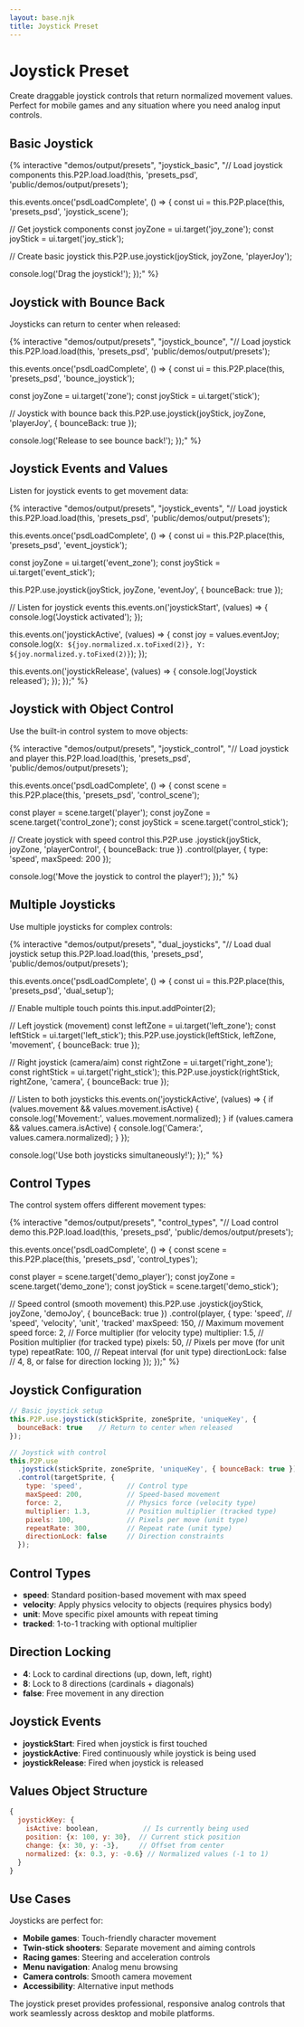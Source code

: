 ```yaml
---
layout: base.njk
title: Joystick Preset
---
```


# Joystick Preset

Create draggable joystick controls that return normalized movement values. Perfect for mobile games and any situation where you need analog input controls.

## Basic Joystick

{% interactive "demos/output/presets", "joystick_basic", "// Load joystick components
this.P2P.load.load(this, 'presets_psd', 'public/demos/output/presets');

this.events.once('psdLoadComplete', () => {
  const ui = this.P2P.place(this, 'presets_psd', 'joystick_scene');
  
  // Get joystick components
  const joyZone = ui.target('joy_zone');
  const joyStick = ui.target('joy_stick');
  
  // Create basic joystick
  this.P2P.use.joystick(joyStick, joyZone, 'playerJoy');
  
  console.log('Drag the joystick!');
});" %}

## Joystick with Bounce Back

Joysticks can return to center when released:

{% interactive "demos/output/presets", "joystick_bounce", "// Load joystick
this.P2P.load.load(this, 'presets_psd', 'public/demos/output/presets');

this.events.once('psdLoadComplete', () => {
  const ui = this.P2P.place(this, 'presets_psd', 'bounce_joystick');
  
  const joyZone = ui.target('zone');
  const joyStick = ui.target('stick');
  
  // Joystick with bounce back
  this.P2P.use.joystick(joyStick, joyZone, 'playerJoy', {
    bounceBack: true
  });
  
  console.log('Release to see bounce back!');
});" %}

## Joystick Events and Values

Listen for joystick events to get movement data:

{% interactive "demos/output/presets", "joystick_events", "// Load joystick
this.P2P.load.load(this, 'presets_psd', 'public/demos/output/presets');

this.events.once('psdLoadComplete', () => {
  const ui = this.P2P.place(this, 'presets_psd', 'event_joystick');
  
  const joyZone = ui.target('event_zone');
  const joyStick = ui.target('event_stick');
  
  this.P2P.use.joystick(joyStick, joyZone, 'eventJoy', {
    bounceBack: true
  });
  
  // Listen for joystick events
  this.events.on('joystickStart', (values) => {
    console.log('Joystick activated');
  });
  
  this.events.on('joystickActive', (values) => {
    const joy = values.eventJoy;
    console.log(`X: ${joy.normalized.x.toFixed(2)}, Y: ${joy.normalized.y.toFixed(2)}`);
  });
  
  this.events.on('joystickRelease', (values) => {
    console.log('Joystick released');
  });
});" %}

## Joystick with Object Control

Use the built-in control system to move objects:

{% interactive "demos/output/presets", "joystick_control", "// Load joystick and player
this.P2P.load.load(this, 'presets_psd', 'public/demos/output/presets');

this.events.once('psdLoadComplete', () => {
  const scene = this.P2P.place(this, 'presets_psd', 'control_scene');
  
  const player = scene.target('player');
  const joyZone = scene.target('control_zone');
  const joyStick = scene.target('control_stick');
  
  // Create joystick with speed control
  this.P2P.use
    .joystick(joyStick, joyZone, 'playerControl', { bounceBack: true })
    .control(player, {
      type: 'speed',
      maxSpeed: 200
    });
  
  console.log('Move the joystick to control the player!');
});" %}

## Multiple Joysticks

Use multiple joysticks for complex controls:

{% interactive "demos/output/presets", "dual_joysticks", "// Load dual joystick setup
this.P2P.load.load(this, 'presets_psd', 'public/demos/output/presets');

this.events.once('psdLoadComplete', () => {
  const ui = this.P2P.place(this, 'presets_psd', 'dual_setup');
  
  // Enable multiple touch points
  this.input.addPointer(2);
  
  // Left joystick (movement)
  const leftZone = ui.target('left_zone');
  const leftStick = ui.target('left_stick');
  this.P2P.use.joystick(leftStick, leftZone, 'movement', { 
    bounceBack: true 
  });
  
  // Right joystick (camera/aim)
  const rightZone = ui.target('right_zone');
  const rightStick = ui.target('right_stick');
  this.P2P.use.joystick(rightStick, rightZone, 'camera', { 
    bounceBack: true 
  });
  
  // Listen to both joysticks
  this.events.on('joystickActive', (values) => {
    if (values.movement && values.movement.isActive) {
      console.log('Movement:', values.movement.normalized);
    }
    if (values.camera && values.camera.isActive) {
      console.log('Camera:', values.camera.normalized);
    }
  });
  
  console.log('Use both joysticks simultaneously!');
});" %}

## Control Types

The control system offers different movement types:

{% interactive "demos/output/presets", "control_types", "// Load control demo
this.P2P.load.load(this, 'presets_psd', 'public/demos/output/presets');

this.events.once('psdLoadComplete', () => {
  const scene = this.P2P.place(this, 'presets_psd', 'control_types');
  
  const player = scene.target('demo_player');
  const joyZone = scene.target('demo_zone');
  const joyStick = scene.target('demo_stick');
  
  // Speed control (smooth movement)
  this.P2P.use
    .joystick(joyStick, joyZone, 'demoJoy', { bounceBack: true })
    .control(player, {
      type: 'speed',        // 'speed', 'velocity', 'unit', 'tracked'
      maxSpeed: 150,        // Maximum movement speed
      force: 2,             // Force multiplier (for velocity type)
      multiplier: 1.5,      // Position multiplier (for tracked type)
      pixels: 50,           // Pixels per move (for unit type)
      repeatRate: 100,      // Repeat interval (for unit type)
      directionLock: false  // 4, 8, or false for direction locking
    });
});" %}

## Joystick Configuration

```javascript
// Basic joystick setup
this.P2P.use.joystick(stickSprite, zoneSprite, 'uniqueKey', {
  bounceBack: true    // Return to center when released
});

// Joystick with control
this.P2P.use
  .joystick(stickSprite, zoneSprite, 'uniqueKey', { bounceBack: true })
  .control(targetSprite, {
    type: 'speed',           // Control type
    maxSpeed: 200,           // Speed-based movement
    force: 2,                // Physics force (velocity type)
    multiplier: 1.3,         // Position multiplier (tracked type)
    pixels: 100,             // Pixels per move (unit type)
    repeatRate: 300,         // Repeat rate (unit type)
    directionLock: false     // Direction constraints
  });
```

## Control Types

- **speed**: Standard position-based movement with max speed
- **velocity**: Apply physics velocity to objects (requires physics body)
- **unit**: Move specific pixel amounts with repeat timing
- **tracked**: 1-to-1 tracking with optional multiplier

## Direction Locking

- **4**: Lock to cardinal directions (up, down, left, right)
- **8**: Lock to 8 directions (cardinals + diagonals)
- **false**: Free movement in any direction

## Joystick Events

- **joystickStart**: Fired when joystick is first touched
- **joystickActive**: Fired continuously while joystick is being used
- **joystickRelease**: Fired when joystick is released

## Values Object Structure

```javascript
{
  joystickKey: {
    isActive: boolean,           // Is currently being used
    position: {x: 100, y: 30},  // Current stick position
    change: {x: 30, y: -3},     // Offset from center
    normalized: {x: 0.3, y: -0.6} // Normalized values (-1 to 1)
  }
}
```

## Use Cases

Joysticks are perfect for:

- **Mobile games**: Touch-friendly character movement
- **Twin-stick shooters**: Separate movement and aiming controls
- **Racing games**: Steering and acceleration controls
- **Menu navigation**: Analog menu browsing
- **Camera controls**: Smooth camera movement
- **Accessibility**: Alternative input methods

The joystick preset provides professional, responsive analog controls that work seamlessly across desktop and mobile platforms.
